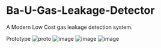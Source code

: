 # Ba-U-Gas-Leakage-Detector
A Modern Low Cost gas leakage detection system.

Prototype
![proto](https://github.com/ShatilKhan/Ba-U-Gas-Leakage-Detector/assets/52494840/35dfa951-598a-4b5e-8268-43b7e17fb634)
![image](https://github.com/ShatilKhan/Ba-U-Gas-Leakage-Detector/assets/52494840/f73013bf-f364-4acd-a02e-e711309d8040)
![image](https://github.com/ShatilKhan/Ba-U-Gas-Leakage-Detector/assets/52494840/fce85b91-debc-44aa-a28e-ebe45c481f13)
![image](https://github.com/ShatilKhan/Ba-U-Gas-Leakage-Detector/assets/52494840/e7823cf7-bb27-4f8f-90be-1df2a64a9430)
